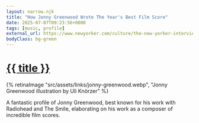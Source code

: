 ```yaml
---
layout: narrow.njk
title: "How Jonny Greenwood Wrote The Year's Best Film Score"
date: 2025-07-07T09:23:56+0000
tags: [music, profile]
external_url: https://www.newyorker.com/culture/the-new-yorker-interview/how-jonny-greenwood-wrote-the-years-best-film-score?ref=daniel.pizza
bodyClass: bg-green
---
```


<h1><a href="{{ external_url }}">{{ title }}</a></h1>

{% retinaImage "src/assets/links/jonny-greenwood.webp", "Jonny Greenwood illustration by Uli Knörzer" %}

A fantastic profile of Jonny Greenwood, best known for his work with Radiohead and The Smile, elaborating on his work as a composer of incredible film scores.